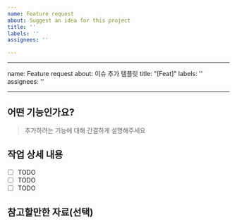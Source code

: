 ```yaml
---
name: Feature request
about: Suggest an idea for this project
title: ''
labels: ''
assignees: ''

---
```


---
name: Feature request
about: 이슈 추가 템플릿
title: "[Feat]"
labels: ''
assignees: ''

---

## 어떤 기능인가요?

> 추가하려는 기능에 대해 간결하게 설명해주세요

## 작업 상세 내용

- [ ] TODO
- [ ] TODO
- [ ] TODO

## 참고할만한 자료(선택)
